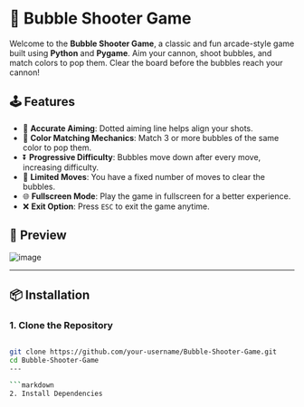 # 🎯 Bubble Shooter Game

Welcome to the **Bubble Shooter Game**, a classic and fun arcade-style game built using **Python** and **Pygame**. Aim your cannon, shoot bubbles, and match colors to pop them. Clear the board before the bubbles reach your cannon!


## 🕹️ Features

- 🎯 **Accurate Aiming**: Dotted aiming line helps align your shots.
- 🎨 **Color Matching Mechanics**: Match 3 or more bubbles of the same color to pop them.
- ⏬ **Progressive Difficulty**: Bubbles move down after every move, increasing difficulty.
- 🔢 **Limited Moves**: You have a fixed number of moves to clear the bubbles.
- 🌐 **Fullscreen Mode**: Play the game in fullscreen for a better experience.
- ❌ **Exit Option**: Press `ESC` to exit the game anytime.


## 📸 Preview

![image](https://github.com/user-attachments/assets/06ca2057-fc28-4436-8eae-a77393d7e7a2)


---

## 📦 Installation

### 1. Clone the Repository
```bash

git clone https://github.com/your-username/Bubble-Shooter-Game.git
cd Bubble-Shooter-Game
---

```markdown
2. Install Dependencies
